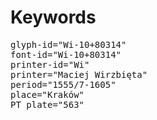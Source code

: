 # Keywords
<pre>
glyph-id="Wi-10+80314"
font-id="Wi-10+80314"
printer-id="Wi"
printer="Maciej Wirzbięta"
period="1555/7-1605"
place="Kraków"
PT plate="563"
</pre>
